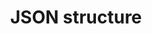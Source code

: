---
title: JSON structure
redirect_to:
  - https://www.ibm.com/support/knowledgecenter/SS7P7S_ind/watson-assistant-solutions/reference/JSON_formats.html
---